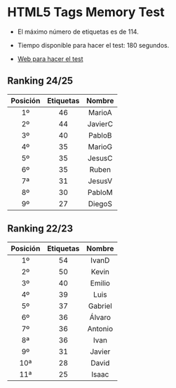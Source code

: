 # HTML5 Tags Memory Test

- El máximo número de etiquetas es de 114.

- Tiempo disponible para hacer el test: 180 segundos.

- [Web para hacer el test](https://codepen.io/plfstr/full/zYqQeRw)

## Ranking 24/25

| Posición  | Etiquetas   |  Nombre    |
|:----------:|:-----------:|:----------:|
| 1º        | 46          | MarioA     |
| 2º        | 44          | JavierC    |
| 3º        | 40          | PabloB     |
| 4º        | 35          | MarioG     |
| 5º        | 35          | JesusC     |
| 6º        | 35          | Ruben      |
| 7ª        | 31          | JesusV     |
| 8º        | 30          | PabloM     |
| 9º        | 27          | DiegoS     |

## Ranking 22/23

| Posición  | Etiquetas   |  Nombre    |
|:----------:|:-----------:|:----------:|
| 1º        | 54          | IvanD      |
| 2º        | 50          | Kevin      |
| 3º        | 40          | Emilio     |
| 4º        | 39          | Luis       |
| 5º        | 37          | Gabriel    |
| 6º        | 36          | Álvaro     |
| 7º        | 36          | Antonio    |
| 8ª        | 36          | Ivan       |
| 9º        | 31          | Javier     |
| 10ª       | 28          | David      |
| 11ª       | 25          | Isaac      |
